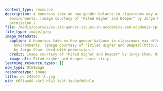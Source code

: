 ```yaml
---
content_type: resource
description: A humorous take on how gender balance in classrooms may affect learning
  environments. (Image courtesy of "Piled Higher and Deeper" by Jorge Cham. Used with
  permission.)
file: /media/courses/es-242-gender-issues-in-academics-and-academia-spring-2004/6651aa06a6c2b5a21e2f3aa8afd8bd1a_es-242s04-th.jpg
file_type: image/jpeg
image_metadata:
  caption: A humorous take on how gender balance in classrooms may affect learning
    environments. (Image courtesy of "[Piled Higher and Deeper](http://www.phdcomics.com/)"
    by Jorge Cham. Used with permission.)
  credit: Image courtesy of "Piled Higher and Deeper" by Jorge Cham. Used with permission.
  image-alt: Piled higher and deeper comic strip.
learning_resource_types: []
ocw_type: OCWImage
resourcetype: Image
title: es-242s04-th.jpg
uid: 6651aa06-a6c2-b5a2-1e2f-3aa8afd8bd1a
---
```

